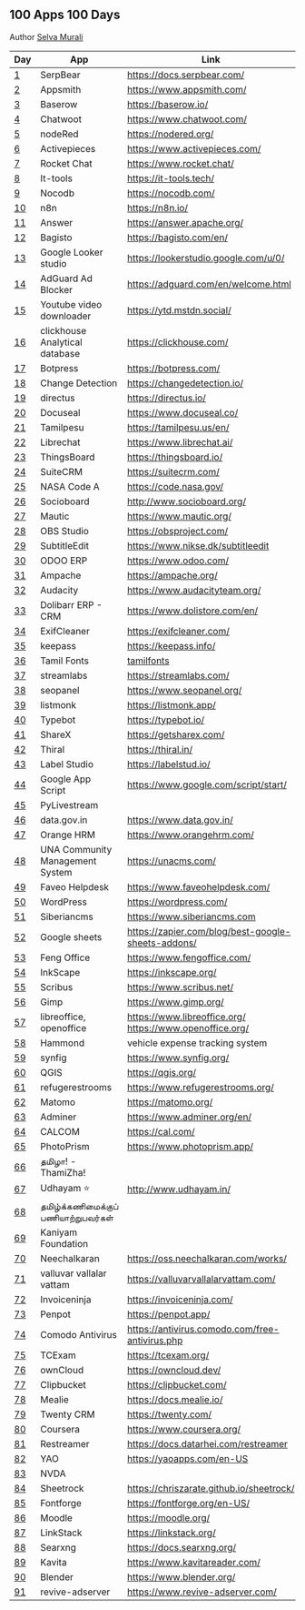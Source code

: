 ## 100 Apps 100 Days

Author [Selva Murali]

| Day  | App                                 | Link                                                         | Source                                                |
| ---- | ----------------------------------- | ------------------------------------------------------------ | ----------------------------------------------------- |
| [1]  | SerpBear                            | <https://docs.serpbear.com/>                                 |                                                       |
| [2]  | Appsmith                            | <https://www.appsmith.com/>                                  | <https://github.com/appsmithorg/appsmith>             |
| [3]  | Baserow                             | <https://baserow.io/>                                        | <https://github.com/bram2w/baserow>                   |
| [4]  | Chatwoot                            | <https://www.chatwoot.com/>                                  | <https://github.com/chatwoot/chatwoot>                |
| [5]  | nodeRed                             | <https://nodered.org/>                                       | <https://github.com/node-red>                         |
| [6]  | Activepieces                        | <https://www.activepieces.com/>                              | <https://github.com/activepieces/activepieces>        |
| [7]  | Rocket Chat                         | <https://www.rocket.chat/>                                   | <https://github.com/RocketChat/Rocket.Chat>           |
| [8]  | It-tools                            | <https://it-tools.tech/>                                     | <https://github.com/CorentinTh/it-tools>              |
| [9]  | Nocodb                              | <https://nocodb.com/>                                        | <https://github.com/nocodb/nocodb>                    |
| [10] | n8n                                 | <https://n8n.io/>                                            | <https://github.com/n8n-io/n8n>                       |
| [11] | Answer                              | <https://answer.apache.org/>                                 | <https://github.com/apache/incubator-answer>          |
| [12] | Bagisto                             | <https://bagisto.com/en/>                                    | <https://github.com/bagisto>                          |
| [13] | Google Looker studio                | <https://lookerstudio.google.com/u/0/>                       |                                                       |
| [14] | AdGuard Ad Blocker                  | <https://adguard.com/en/welcome.html>                        |                                                       |
| [15] | Youtube video downloader            | <https://ytd.mstdn.social/>                                  | <https://github.com/Rudloff/alltube>                  |
| [16] | clickhouse Analytical database      | <https://clickhouse.com/>                                    | <https://github.com/ClickHouse/ClickHouse>            |
| [17] | Botpress                            | <https://botpress.com/>                                      | <https://github.com/botpress/botpress>                |
| [18] | Change Detection                    | <https://changedetection.io/>                                | <https://github.com/dgtlmoon/changedetection.io>      |
| [19] | directus                            | <https://directus.io/>                                       | <https://github.com/directus/directus>                |
| [20] | Docuseal                            | <https://www.docuseal.co/>                                   | <https://github.com/docusealco/docuseal>              |
| [21] | Tamilpesu                           | <https://tamilpesu.us/en/>                                   | <https://github.com/Ezhil-Language-Foundation>        |
| [22] | Librechat                           | <https://www.librechat.ai/>                                  | <https://github.com/danny-avila/LibreChat>            |
| [23] | ThingsBoard                         | <https://thingsboard.io/>                                    | <https://github.com/thingsboard/thingsboard>          |
| [24] | SuiteCRM                            | <https://suitecrm.com/>                                      | <https://github.com/salesagility/SuiteCRM>            |
| [25] | NASA Code A                         | <https://code.nasa.gov/>                                     | <https://github.com/nasa/code-nasa-gov>               |
| [26] | Socioboard                          | <http://www.socioboard.org/>                                 | <https://github.com/socioboard/Socioboard-5.0>        |
| [27] | Mautic                              | <https://www.mautic.org/>                                    | <https://github.com/mautic/mautic>                    |
| [28] | OBS Studio                          | <https://obsproject.com/>                                    | <https://github.com/obsproject/obs-studio>            |
| [29] | SubtitleEdit                        | <https://www.nikse.dk/subtitleedit>                          | <https://github.com/SubtitleEdit>                     |
| [30] | ODOO ERP                            | <https://www.odoo.com/>                                      | <https://github.com/odoo/odoo>                        |
| [31] | Ampache                             | <https://ampache.org/>                                       | <https://github.com/ampache/ampache>                  |
| [32] | Audacity                            | <https://www.audacityteam.org/>                              | <https://github.com/audacity>                         |
| [33] | Dolibarr ERP - CRM                  | <https://www.dolistore.com/en/>                              | <https://github.com/Dolibarr/dolibarr>                |
| [34] | ExifCleaner                         | <https://exifcleaner.com/>                                   |                                                       |
| [35] | keepass                             | <https://keepass.info/>                                      |                                                       |
| [36] | Tamil Fonts                         | [tamilfonts]                                                 | [neechalkaran]                                        |
| [37] | streamlabs                          | <https://streamlabs.com/>                                    | <https://github.com/stream-labs/desktop>              |
| [38] | seopanel                            | <https://www.seopanel.org/>                                  |                                                       |
| [39] | listmonk                            | <https://listmonk.app/>                                      | [listmonk]                                            |
| [40] | Typebot                             | <https://typebot.io/>                                        |                                                       |
| [41] | ShareX                              | <https://getsharex.com/>                                     | <https://github.com/ShareX/ShareX>                    |
| [42] | Thiral                              | <https://thiral.in/>                                         |                                                       |
| [43] | Label Studio                        | <https://labelstud.io/>                                      | [label-studio]                                        |
| [44] | Google App Script                   | <https://www.google.com/script/start/>                       | [google-scripts]                                      |
| [45] | PyLivestream                        |                                                              | [PyLivestream]                                        |
| [46] | data.gov.in                         | <https://www.data.gov.in/>                                   |                                                       |
| [47] | Orange HRM                          | <https://www.orangehrm.com/>                                 | <https://github.com/orangehrm/orangehrm>              |
| [48] | UNA Community Management System     | <https://unacms.com/>                                        | <https://github.com/unacms/una>                       |
| [49] | Faveo Helpdesk                      | <https://www.faveohelpdesk.com/>                             | [faveo-helpdesk]                                      |
| [50] | WordPress                           | <https://wordpress.com/>                                     | [Wordpress]                                           |
| [51] | Siberiancms                         | <https://www.siberiancms.com>                                | [Siberian]                                            |
| [52] | Google sheets                       | <https://zapier.com/blog/best-google-sheets-addons/>         |                                                       |
| [53] | Feng Office                         | <https://www.fengoffice.com/>                                | [fengoffice]                                          |
| [54] | InkScape                            | <https://inkscape.org/>                                      |                                                       |
| [55] | Scribus                             | <https://www.scribus.net/>                                   |                                                       |
| [56] | Gimp                                | <https://www.gimp.org/>                                      |                                                       |
| [57] | libreoffice, openoffice             | <https://www.libreoffice.org/> <https://www.openoffice.org/> |                                                       |
| [58] | Hammond                             | vehicle expense tracking system                              | <https://github.com/akhilrex/hammond>                 |
| [59] | synfig                              | <https://www.synfig.org/>                                    | <https://github.com/synfig/synfig/>                   |
| [60] | QGIS                                | <https://qgis.org/>                                          | <https://github.com/qgis/QGIS>                        |
| [61] | refugerestrooms                     | <https://www.refugerestrooms.org/>                           | <https://github.com/RefugeRestrooms/refugerestrooms>  |
| [62] | Matomo                              | <https://matomo.org/>                                        | <https://github.com/matomo-org/matomo>                |
| [63] | Adminer                             | <https://www.adminer.org/en/>                                | <https://github.com/vrana/adminer/>                   |
| [64] | CALCOM                              | <https://cal.com/>                                           | <https://github.com/calcom/cal.com>                   |
| [65] | PhotoPrism                          | <https://www.photoprism.app/>                                | <https://github.com/photoprism/photoprism>            |
| [66] | தமிழா! - ThamiZha!                  |                                                              | <https://github.com/thamizha>                         |
| [67] | Udhayam ⭐                          | <http://www.udhayam.in/>                                     |                                                       |
| [68] | தமிழ்க்கணிமைக்குப் பணியாற்றுபவர்கள் |                                                              |                                                       |
| [69] | Kaniyam Foundation                  |                                                              | <https://github.com/KaniyamFoundation>                |
| [70] | Neechalkaran                        | <https://oss.neechalkaran.com/works/>                        |                                                       |
| [71] | valluvar vallalar vattam            | <https://valluvarvallalarvattam.com/>                        |                                                       |
| [72] | Invoiceninja                        | <https://invoiceninja.com/>                                  | <https://github.com/invoiceninja/invoiceninja>        |
| [73] | Penpot                              | <https://penpot.app/>                                        | <https://github.com/penpot/penpot>                    |
| [74] | Comodo Antivirus                    | <https://antivirus.comodo.com/free-antivirus.php>            |                                                       |
| [75] | TCExam                              | <https://tcexam.org/>                                        | <https://github.com/tecnickcom/tcexam>                |
| [76] | ownCloud                            | <https://owncloud.dev/>                                      | <https://github.com/owncloud>                         |
| [77] | Clipbucket                          | <https://clipbucket.com/>                                    |                                                       |
| [78] | Mealie                              | <https://docs.mealie.io/>                                    | <https://github.com/mealie-recipes/mealie>            |
| [79] | Twenty CRM                          | <https://twenty.com/>                                        | <https://github.com/twentyhq/twenty>                  |
| [80] | Coursera                            | <https://www.coursera.org/>                                  |                                                       |
| [81] | Restreamer                          | <https://docs.datarhei.com/restreamer>                       | <https://github.com/datarhei/restreamer>              |
| [82] | YAO                                 | <https://yaoapps.com/en-US>                                  | <https://github.com/YaoApp/yao>                       |
| [83] | NVDA                                |                                                              | <https://github.com/nvaccess/nvda>                    |
| [84] | Sheetrock                           | <https://chriszarate.github.io/sheetrock/>                   | <https://github.com/chriszarate/sheetrock>            |
| [85] | Fontforge                           | <https://fontforge.org/en-US/>                               | <https://github.com/fontforge>                        |
| [86] | Moodle                              | <https://moodle.org/>                                        | <https://github.com/moodle/moodle>                    |
| [87] | LinkStack                           | <https://linkstack.org/>                                     | <https://github.com/LinkStackOrg/LinkStack>           |
| [88] | Searxng                             | <https://docs.searxng.org/>                                  | <https://github.com/searxng/searxng>                  |
| [89] | Kavita                              | <https://www.kavitareader.com/>                              | <https://github.com/Kareadita/Kavita>                 |
| [90] | Blender                             | <https://www.blender.org/>                                   | <https://github.com/blender>                          |
| [91] | revive-adserver                     | <https://www.revive-adserver.com/>                           | <https://github.com/revive-adserver/revive-adserver/> |

[Selva Murali]: https://www.facebook.com/selva.murali
[1]: https://www.facebook.com/share/p/3CZW2Cqc4Xks9Qym/
[2]: https://www.facebook.com/share/p/6eyzLmN8ggXTJUAk/
[3]: https://www.facebook.com/share/p/4dVsWUqsRcz4rVQR/
[4]: https://www.facebook.com/share/p/7zpCJS1EvFEg6KZX/
[5]: https://www.facebook.com/share/p/z66PwsMyg7Qhn5WB/
[6]: https://www.facebook.com/share/p/rJVjDmChWhpvhXg5/
[7]: https://www.facebook.com/share/p/9emqLuudbEp7mkEp/
[8]: https://www.facebook.com/share/p/3p2BxYZKV8hh84KV/
[9]: https://www.facebook.com/selva.murali/posts/pfbid025azn2F1hJ1jkE9DfzaMUrPcitfS6wUt33yksqU8iwqVwM6xfsxhwjhBnzUUG4g3zl
[10]: https://www.facebook.com/share/p/62mady3QBK35ygTC/
[11]: https://www.facebook.com/selva.murali/posts/pfbid024QQucy3EGxHaE8p9zVyqKXq47iipPUKu6kWNTUzNaf2aPDJWozjiwTThfw4VcRuGl
[12]: https://www.facebook.com/selva.murali/posts/pfbid0JiJT2GAnPSE3WPGUJiYa5Ed1fWM9N5p8p1CYv9w7HbncQka5Fv3AfWFKbzi4TA2bl
[13]: https://www.facebook.com/share/p/VMduEwBCFrJYuyrv/
[14]: https://www.facebook.com/selva.murali/posts/pfbid0GxQesB14De6khdfVjZL7FTvTuxi2WKRqzPyZsEyWHt3jh5RE4aXHVV6XuHmnHL8Jl
[15]: https://www.facebook.com/share/p/tNZCo7r4h74GXchh/
[16]: https://www.facebook.com/share/p/tNZCo7r4h74GXchh/
[17]: https://www.facebook.com/share/p/48PEh4EiqpEiYkTn/
[18]: https://www.facebook.com/share/p/zGvWVPg245fBT4fT/
[19]: https://www.facebook.com/share/p/c3rQm5WRrYR7Uk3Q/
[20]: https://www.facebook.com/share/p/tmy3WZUGUPZJcyk9/
[21]: https://www.facebook.com/share/p/Nozz7LFDJMVtQABR/
[22]: https://www.facebook.com/share/p/QbgDTsS4M9iYrRmD/
[23]: https://www.facebook.com/share/p/nPrWuQSBnu3k4xns/
[24]: https://www.facebook.com/share/p/LbCXa7dcRRQUF52r/
[25]: https://www.facebook.com/share/p/THUQ7oNpjBtGyQPo/
[26]: https://www.facebook.com/share/p/p4Q53mTar68SoyJ7/
[27]: https://www.facebook.com/share/p/XU2bZ3eysMbABsJX/
[28]: https://www.facebook.com/share/p/JFT6PPsr2DBBJpug/
[29]: https://www.facebook.com/share/p/P58dzw7NTC5Xrsqv/
[30]: https://www.facebook.com/share/p/7Jk4cMy1JGkWUbfx/
[31]: https://www.facebook.com/share/p/dXtk3fsDxywVLi3j/
[32]: https://www.facebook.com/share/p/5y6ZYRCiq4UxLZz8/
[33]: https://www.facebook.com/share/p/fdnzSs7XcHuF2Zu7/
[34]: https://www.facebook.com/share/p/NoKiVZeDMGYbjyQ3/
[35]: https://www.facebook.com/share/p/q5K3EvFpcLhS59cP/
[36]: https://www.facebook.com/share/p/z1QFvXTKjbWPM6vM/
[37]: https://www.facebook.com/share/p/hEvmmcBm3VG6oRmq/
[38]: https://www.facebook.com/selva.murali/posts/pfbid02oMPLaP9bcuWmoHKF2yzcMRFKDekRUNPXx3UZ47E5dp5eu8oANWyoadcoonBWdxWFl
[39]: https://www.facebook.com/selva.murali/posts/pfbid0ujPczF6CND7mrQiDYmphmTUfGkhzpD95qFzHvCSNaLJuwMUu2aFc13JCU5cPXEbgl
[listmonk]: https://github.com/knadh/listmonk
[40]: https://www.facebook.com/selva.murali/posts/pfbid02p32bfUqawMRAs2nUzjJ4wGG4AEdNJPPGrREtfswWPzqmGiPQL35FDQUDWh5Ut22Jl
[41]: https://www.facebook.com/share/p/3ofnSxDGFVSNu9Jw/
[PyLivestream]: https://github.com/scivision/PyLivestream
[43]: https://www.facebook.com/share/p/QTWn2jYJpsxMeb1q/
[label-studio]: https://github.com/HumanSignal/label-studio/
[44]: https://www.facebook.com/share/p/uc7BefJnzanxHBB9/
[google-scripts]: https://www.labnol.org/internet/google-scripts/28281/
[45]: https://www.facebook.com/share/p/1VUzyQKMko5rpmNB/
[46]: https://www.facebook.com/share/p/wWF5bqkbJsgpkX4R/
[Wordpress]: https://github.com/WordPress/WordPress
[tamilfonts]: https://oss.neechalkaran.com/tamilfonts/
[neechalkaran]: https://oss.neechalkaran.com/
[42]: https://www.facebook.com/selva.murali/posts/pfbid0sbymW7UxkcFiHoyQHcm4fPokYpy4zdiUGTZVYw288G2xEBcLAJ16SteGw1kbbr9Jl
[47]: https://www.facebook.com/share/p/LVNSD3zVVyTJ8vHA/
[48]: https://www.facebook.com/share/p/ekrbweUvD7AegxA4/
[49]: https://www.facebook.com/share/p/vZwDvLWLVExTzGTY/
[faveo-helpdesk]: https://github.com/ladybirdweb/faveo-helpdesk
[50]: https://www.facebook.com/share/p/vmkUMM4wYfCkmA6h/
[51]: https://www.facebook.com/share/p/4mjR7t2A5VHeVpwF/
[52]: https://www.facebook.com/share/p/mseh6z3C1MyxGpRr/
[53]: https://www.facebook.com/share/p/a7vtAz3A7xuADpAW/
[fengoffice]: https://github.com/fengoffice/fengoffice
[54]: https://www.facebook.com/share/p/AJF6Xaz4wQH86YAF/
[Siberian]: https://github.com/Xtraball/Siberian
[55]: https://www.facebook.com/share/p/4G21G4Ha6H3r4mWc/
[56]: https://www.facebook.com/share/p/jrZEX9TduANXAxDa/
[57]: https://www.facebook.com/share/p/nM4mvi93DnopFchh/
[58]: https://www.facebook.com/share/p/UdfbJpK5DsXwXYaW/
[59]: https://www.facebook.com/share/p/twbhjvtsT7GEgeoq/
[60]: https://www.facebook.com/share/p/x1qc7arZXc3Zuzjc/
[61]: https://www.facebook.com/share/p/S14WojN4jnoEiJbD/
[62]: https://www.facebook.com/share/p/9M5XyfZn3MJRD2Jd/
[63]: https://www.facebook.com/share/p/GiEfoH5SqQZPDJ9D/
[64]: https://www.facebook.com/share/p/ZBnurFhTz3cQFuNG/
[65]: https://www.facebook.com/share/p/Xk3RGvuXRbeSogVi/
[66]: https://www.facebook.com/share/p/6zNVP6smq5t1YmG4/
[67]: https://www.facebook.com/share/p/T2GKNH9yLU7UgyUx/
[68]: https://www.facebook.com/share/p/9VRWjV8ZdCKp8Rve/
[69]: https://www.facebook.com/share/p/WaHUdRNncgnjrBNb/
[70]: https://www.facebook.com/share/p/bs166aLPpKWCtkcp/
[71]: https://www.facebook.com/share/p/2htvFHEeUQZzC95y/
[72]: https://www.facebook.com/share/p/hogx2jCMjyBRmAHb/
[73]: https://www.facebook.com/share/p/7oeYiJJBahbQQaGJ/
[74]: https://www.facebook.com/selva.murali/posts/pfbid02EhUXHqAdfPUvD3faPN2dHq7FG5GJAh2iXixp1xsLVzMNwiT5ZFq82bDfLTTzpdWel
[75]: https://www.facebook.com/share/p/9rhZ21EXVLoBN4ko/
[76]: https://www.facebook.com/share/p/JL1UypRRagWNwLsR/
[77]: https://www.facebook.com/share/p/zR63TVTRqMh7u5wW/
[78]: https://www.facebook.com/selva.murali/posts/pfbid0eQDYRMRhy1vxmaWBUDqsvCC3YFSwtpTHNqiFho7s6rj7vKQ4EoroPfL2LXJAND6cl
[79]: https://www.facebook.com/share/p/68LytR8bQ7CEEaJQ/
[80]: https://www.facebook.com/share/p/9tr8X5wrR1R7bmz7/
[81]: https://www.facebook.com/share/p/P8Uic5DnCE6eDm1z/
[82]: https://www.facebook.com/share/p/eMdigLa23JBxpD12/
[83]: https://www.facebook.com/share/p/rdEwXfwU5b9GKVcp/
[84]: https://www.facebook.com/share/p/B1XbATvDvWTqvgx9/
[85]: https://www.facebook.com/share/p/uHvtaZuQAxzrG8H4/
[86]: https://www.facebook.com/share/p/B4qjkqrtiSz31svD/
[87]: https://www.facebook.com/share/p/wPbrGAkzfKzgSq5C/
[88]: https://www.facebook.com/share/p/77VRHGHaBFf62NS6/
[89]: https://www.facebook.com/share/p/3LkHfViEH3YwKvbE/
[90]: https://www.facebook.com/share/p/5UduEmbpaTfgUDCF/
[91]: https://www.facebook.com/share/p/D14sEU3q6AH9zzvJ/
